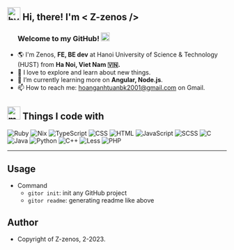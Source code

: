 <h2> 
  <img src="https://emojis.slackmojis.com/emojis/images/1588315024/8823/hyperkitty.gif?1588315024" width="30"  alt="hypper kitty"/> 
    Hi, there! I'm <b>&lt; Z-zenos /&gt;</b>
</h2>
<ul>
  <h3>Welcome to my GitHub! 
    <img src="https://github.com/blackcater/blackcater/raw/main/images/Hi.gif" height="20"  alt="hand"/>
  </h3>
  <li>🌎 I'm Zenos, <b>FE, BE dev</b> at Hanoi University of Science & Technology (HUST) from <b>Ha Noi, Viet Nam 🇻🇳.</b> 
  </li>
  <li>🔭 I love to explore and learn about new things. </li>
  <li>🌱 I’m currently learning more on <b>Angular, Node.js</b>.</li>
  <li>📫 How to reach me: <ins>hoanganhtuanbk2001@gmail.com</ins> on Gmail.</li>
</ul>
<h2><img src="https://emojis.slackmojis.com/emojis/images/1643515023/10521/meow_code.gif?1643515023" width="30"  alt="meow code"/> Things I code with</h2>
<p>
  <img src="https://img.shields.io/badge/ruby-%23CC342D.svg?style=for-the-badge&logo=ruby&logoColor=white" alt="Ruby" /> <img src="https://img.shields.io/badge/NIX-5277C3.svg?style=for-the-badge&logo=NixOS&logoColor=white" alt="Nix" /> <img src="https://img.shields.io/badge/typescript-%23007ACC.svg?style=for-the-badge&logo=typescript&logoColor=white" alt="TypeScript" /> <img src="https://img.shields.io/badge/css3-%231572B6.svg?style=for-the-badge&logo=css3&logoColor=white" alt="CSS" /> <img src="https://img.shields.io/badge/html5-%23E34F26.svg?style=for-the-badge&logo=html5&logoColor=white" alt="HTML" /> <img src="https://img.shields.io/badge/javascript-%23323330.svg?style=for-the-badge&logo=javascript&logoColor=%23F7DF1E" alt="JavaScript" /> <img src="https://img.shields.io/badge/SASS-hotpink.svg?style=for-the-badge&logo=SASS&logoColor=white" alt="SCSS" />  <img src="https://img.shields.io/badge/c-%2300599C.svg?style=for-the-badge&logo=c&logoColor=white" alt="C" /> <img src="https://img.shields.io/badge/java-%23ED8B00.svg?style=for-the-badge&logo=java&logoColor=white" alt="Java" />  <img src="https://img.shields.io/badge/python-3670A0?style=for-the-badge&logo=python&logoColor=ffdd54" alt="Python" /> <img src="https://img.shields.io/badge/c++-%2300599C.svg?style=for-the-badge&logo=c%2B%2B&logoColor=white" alt="C++" /> <img src="https://img.shields.io/badge/less-2B4C80?style=for-the-badge&logo=less&logoColor=white" alt="Less" /> <img src="https://img.shields.io/badge/php-%23777BB4.svg?style=for-the-badge&logo=php&logoColor=white" alt="PHP" /> 
</p>

<hr>

## Usage

- Command
    - `gitor init`: init any GitHub project
    - `gitor readme`: generating readme like above

## Author
- Copyright of Z-zenos, 2-2023.
